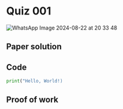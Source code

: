 # Quiz 001
![WhatsApp Image 2024-08-22 at 20 33 48](https://github.com/user-attachments/assets/3a47969d-7cd6-43f5-8519-a7588982675f)


## Paper solution


## Code
```.py
print("Hello, World!)
```


## Proof of work
